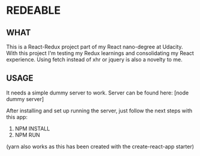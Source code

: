 # REDEABLE

## WHAT

This is a React-Redux project part of my React nano-degree at Udacity. With this project I'm testing my Redux learnings and consolidating my React experience. Using fetch instead of xhr or jquery is also a novelty to me.

## USAGE

It needs a simple dummy server to work. Server can be found here: [node dummy server]

After installing and set up running the server, just follow the next steps with this app:

1) NPM INSTALL
2) NPM RUN

(yarn also works as this has been created with the create-react-app starter)


